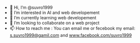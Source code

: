 - 👋 Hi, I’m @suvro1999
- 👀 I’m interested in AI and web developement 
- 🌱 I’m currently learning web developement
- 💞️ I’m looking to collaborate on a web project
- 📫 How to reach me : You can email me or fecebook my email: s.suvro1999@gamil.com and www.facebook.com/suvro1999

<!---
suvro1999/suvro1999 is a ✨ special ✨ repository because its `README.md` (this file) appears on your GitHub profile.
You can click the Preview link to take a look at your changes.
--->
